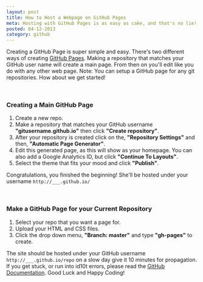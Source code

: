 ```yaml
---
layout: post
title: How to Host a Webpage on GitHub Pages
meta: Hosting with GitHub Pages is as easy as cake, and that's no lie! This guide will show you how setup is a cinch.
posted: 04-12-2013
category: github
---
```


<p>Creating a GitHub Page is super simple and easy. There's two different ways of creating <a href="http://pages.github.com/">GitHub Pages</a>. Making a repository that matches your GitHub user name will create a main page. From then on you'll edit like you do with any other web page. Note: You can setup a GitHub page for any git repositories. How about we get started!</p>

<br>

<h3>Creating a Main GitHub Page</h3>
<ol>
	<li>Create a new repo.</li>
	<li>Make a repository that matches your GitHub username <b>"gitusername.github.io"</b> then click <b>"Create repository"</b>.</li>
	<li>After your repository is created click on the, <b>"Repository Settings"</b> and then, <b>"Automatic Page Generator"</b>.</li>
	<li>Edit this generated page, as this will show as your homepage. You can also add a Google Analytics ID, but click <b>"Continue To Layouts"</b>.</li>
	<li>Select the theme that fits your mood and click <b>"Publish"</b>.</li>
</ol>

<p>Congratulations, you finished the beginning! She'll be hosted under your username <code>http://___.github.io/</code></p>

<br>

<h3>Make a GitHub Page for your Current Repository</h3>
<ol>
	<li>Select your repo that you want a page for.</li>
	<li>Upload your HTML and CSS files.</li>
	<li>Click the drop down menu, <b>"Branch: master"</b> and type <b>"gh-pages"</b> to create.</li>
</ol>

<p>The site should be hosted under your GitHub username <code>http://___.github.io/repo</code> on a slow day give it 10 minutes for propagation. If you get stuck, or run into id10t errors, please read the <a href="https://help.github.com/categories/20/articles">GitHub Documentation</a>. Good Luck and Happy Coding!</p>